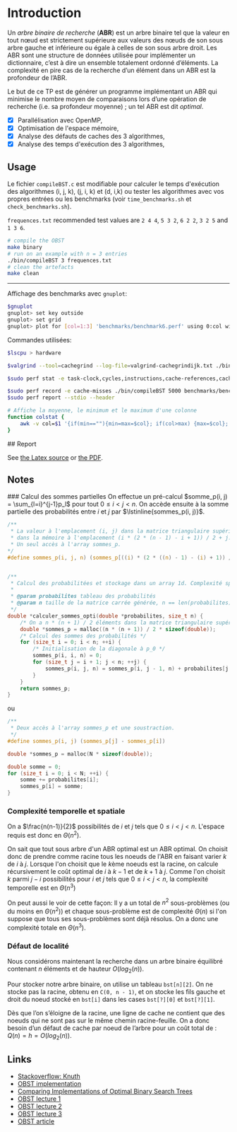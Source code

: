 # Introduction

Un _arbre binaire de recherche_ (**ABR**) est un arbre binaire tel que la valeur en tout nœud est strictement supérieure aux valeurs des nœuds de son sous arbre gauche et inférieure ou égale à celles de son sous arbre droit.
Les ABR sont une structure de données utilisée pour implémenter un dictionnaire, c’est à dire un ensemble totalement ordonné d’éléments. La complexité en pire cas de la recherche d’un élément dans un ABR est la profondeur de l’ABR.

Le but de ce TP est de générer un programme implémentant un ABR qui minimise le nombre moyen de
comparaisons lors d’une opération de recherche (i.e. sa profondeur moyenne) ; un tel ABR est dit _optimal_.

- [x] Parallélisation avec OpenMP,
- [x] Optimisation de l'espace mémoire,
- [x] Analyse des défauts de caches des 3 algorithmes,
- [x] Analyse des temps d'exécution des 3 algorithmes,

## Usage

Le fichier `compileBST.c` est modifiable pour calculer le temps d'exécution des algorithmes (i, j, k), (j, i, k) et (d, i,k) ou tester les algorithmes avec vos propres entrées ou les benchmarks (voir `time_benchmarks.sh` et `check_benchmarks.sh`).

`frequences.txt` recommended test values are `2 4 4`, `5 3 2`, `6 2 2`, `3 2 5` and `1 3 6`. 

```bash
# compile the OBST
make binary
# run on an example with n = 3 entries
./bin/compileBST 3 frequences.txt
# clean the artefacts
make clean
```

---

Affichage des benchmarks avec `gnuplot`:

```bash
$gnuplot
gnuplot> set key outside
gnuplot> set grid
gnuplot> plot for [col=1:3] 'benchmarks/benchmark6.perf' using 0:col with yerrorlines
```

Commandes utilisées:

```bash
$lscpu > hardware

$valgrind --tool=cachegrind --log-file=valgrind-cachegrindijk.txt ./bin/compileBST 5000 benchmarks/benchmark6.in

$sudo perf stat -e task-clock,cycles,instructions,cache-references,cache-misses,L1-dcache-loads,L1-dcache-load-misses ./bin/compileBST 5000 benchmarks/benchmark6.in

$sudo perf record -e cache-misses ./bin/compileBST 5000 benchmarks/benchmark6.in
$sudo perf report --stdio --header

# Affiche la moyenne, le minimum et le maximum d'une colonne
function colstat {
	awk -v col=$1 '{if(min==""){min=max=$col}; if(col>max) {max=$col}; if($col<min) {min=$col}; total+=$col; count+=1} END {print "avg " total/count," | max "max," | min " min}' $2;
}
```

## Report

See [the Latex source](rapport/rapport_tp1.tex) or [the PDF](rapport/rapport_tp1.pdf).

## Notes

### Calcul des sommes partielles
On effectue un pré-calcul $somme_p(i, j) = \sum_{l=i}^{j-1}p_l$ pour tout $0 \leq i < j < n$. On accède ensuite à la somme partielle des probabilités entre $i$ et $j$ par $\lstinline{sommes_p(i, j)}$.

```C
/** 
 * La valeur à l'emplacement (i, j) dans la matrice triangulaire supérieure se trouve 
 * dans la mémoire à l'emplacement (i * (2 * (n - 1) - i + 1)) / 2 + j.
 * Un seul accès à l'array sommes_p.
*/
#define sommes_p(i, j, n) (sommes_p[((i) * (2 * ((n) - 1) - (i) + 1)) / 2 + (j)])


/**
 * Calcul des probabilitées et stockage dans un array 1d. Complexité spatiale et temporelle en O((n * (n + 1)) / 2).
 *
 * @param probabilites tableau des probabilités
 * @param n taille de la matrice carrée générée, n == len(probabilites) + 1
 */
double *calculer_sommes_opti(double *probabilites, size_t n) {
    /* On a n * (n + 1) / 2 éléments dans la matrice triangulaire supérieure avec la diagonale centrale nulle */
    double *sommes_p = malloc((n * (n + 1)) / 2 * sizeof(double));
    /* Calcul des sommes des probabilités */
    for (size_t i = 0; i < n; ++i) {
        /* Initialisation de la diagonale à p_0 */
        sommes_p(i, i, n) = 0;
        for (size_t j = i + 1; j < n; ++j) {
            sommes_p(i, j, n) = sommes_p(i, j - 1, n) + probabilites[j - 1];
        }
    }
    return sommes_p;
}
```
ou
```C
/**
 * Deux accès à l'array sommes_p et une soustraction.
 */
#define sommes_p(i, j) (sommes_p[j] - sommes_p[i])

double *sommes_p = malloc(N * sizeof(double));

double somme = 0;
for (size_t i = 0; i < N; ++i) {
	somme += probabilites[i];
	sommes_p[i] = somme;
}
```

### Complexité temporelle et spatiale
On a $\frac{n(n-1)}{2}$ possibilités de $i$ et $j$ tels que $0 \leq i < j < n$. L'espace requis est donc en $\Theta(n^2)$.

On sait que tout sous arbre d'un ABR optimal est un ABR optimal. On choisit donc de prendre comme racine tous les noeuds de l'ABR en faisant varier $k$ de $i$ à $j$. Lorsque l'on choisit que le $k$ème noeuds est la racine, on calcule récursivement le coût optimal de $i$ à $k - 1$ et de $k + 1$ à $j$. Comme l'on choisit $k$ parmi $j - i$ possibilités pour $i$ et $j$ tels que $0 \leq i < j < n$, la complexité temporelle est en $\Theta(n^3)$

On peut aussi le voir de cette façon:
Il y a un total de $n^2$ sous-problèmes (ou du moins en $\Theta(n^2)$) et chaque sous-problème est de complexité $\Theta(n)$ si l'on suppose que tous ses sous-problèmes sont déjà résolus. On a donc une complexité totale en $\Theta(n^3)$.

### Défaut de localité 

Nous considérons maintenant la recherche dans un arbre binaire équilibré contenant
$n$ éléments et de hauteur $O(log_2(n))$.

Pour stocker notre arbre binaire, on utilise un tableau `bst[n][2]`. On ne stocke pas la racine, obtenu en `C(0, n - 1)`, et on stocke les fils gauche et droit du noeud stocké en `bst[i]` dans les cases `bst[?][0]` et `bst[?][1]`.

Dès que l’on s’éloigne de la racine, une ligne de cache ne contient que des noeuds qui ne sont pas sur le même chemin racine-feuille. On a donc besoin d’un défaut de cache par noeud de l’arbre pour un coût total de : $Q(n) = h = O(log_2(n))$.

## Links

- [Stackoverflow: Knuth](https://stackoverflow.com/questions/16987670/dynamic-programming-why-knuths-improvement-to-optimal-binary-search-tree-on2)
- [OBST implementation](https://github.com/titu1994/Optimal-Binary-Search-Tree/blob/master/Optimal%20Binary%20Search%20Tree/src/Optimal%20Binary%20Search%20Tree.c)
- [Comparing Implementations of Optimal Binary Search Trees](https://www.eecs.tufts.edu/~aloupis/comp150/projects/Cori_Jacoby_Alex_King_Final_Report_v2.pdf)
- [OBST lecture 1](https://web.eecs.utk.edu/~leparker/Courses/CS581-spring14/Lectures/7-Jan-30-Opt-Binary-Search-no-answers.pdf)
- [OBST lecture 2](https://blogs.asarkar.com/assets/docs/algorithms-curated/Optimal%20BST%20-%20Carnegie%20Mellon%20University.pdf)
- [OBST lecture 3](https://student.cs.uwaterloo.ca/~cs466/Old_courses/F03/3-optimal_search_trees.pdf)
- [OBST article](http://www.euroinformatica.ro/documentation/programming/!!!Algorithms_CORMEN!!!/DDU0091.html)